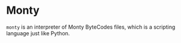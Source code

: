 # Monty

`monty` is an interpreter of Monty ByteCodes files, which is a scripting language just like Python.
